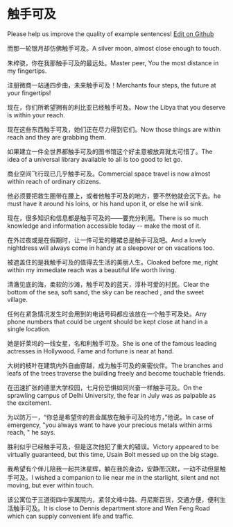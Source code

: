# 触手可及

Please help us improve the quality of example sentences! [Edit on Github](https://github.com/jiyushe/jiyu-example-sentence-source/blob/main/chinese/chushoukeji.md)

<p><span class="chinese">而那一轮银月却仿佛触手可及。</span><span class="english">A silver moon, almost close enough to touch.</span></p>

<p><span class="chinese">朱梓骁，你在我那触手可及的最远处。</span><span class="english">Master peer, You the most distance in my fingertips.</span></p>

<p><span class="chinese">注册微商一站通四步曲，未来触手可及！</span><span class="english">Merchants four steps, the future at your fingertips!</span></p>

<p><span class="chinese">现在，你们所希望拥有的利比亚已经触手可及。</span><span class="english">Now the Libya that you deserve is within your reach.</span></p>

<p><span class="chinese">现在这些东西触手可及，她们正在尽力得到它们。</span><span class="english">Now those things are within reach and they are grabbing them.</span></p>

<p><span class="chinese">如果建立一件全世界都触手可及的图书馆这个好主意被放弃就太可惜了。</span><span class="english">The idea of a universal library available to all is too good to let go.</span></p>

<p><span class="chinese">商业空间飞行现已几乎触手可及。</span><span class="english">Commercial space travel is now almost within reach of ordinary citizens.</span></p>

<p><span class="chinese">他必须要把救生圈带在腰上，或者他触手可及的地方，要不然他就会沉下去。</span><span class="english">he must have it around his loins, or his hand upon it, or else he will sink.</span></p>

<p><span class="chinese">现在，很多知识和信息都是触手可及的——要充分利用。</span><span class="english">There is so much knowledge and information accessible today -- make the most of it.</span></p>

<p><span class="chinese">在外过夜或是在假期时，让一件可爱的睡裙总是触手可及吧。</span><span class="english">And a lovely nightdress will always come in handy at a sleepover or on vacations too.</span></p>

<p><span class="chinese">被遮盖住的是我触手可及的值得去生活的美丽人生。</span><span class="english">Cloaked before me, right within my immediate reach was a beautiful life worth living.</span></p>

<p><span class="chinese">清澈见底的海，柔软的沙滩，触手可及的蓝天，淳朴可爱的村民。</span><span class="english">Clear the bottom of the sea, soft sand, the sky can be reached , and the sweet village.</span></p>

<p><span class="chinese">任何在紧急情况发生时会用到的电话号码都应该放在一个触手可及处。</span><span class="english">Any phone numbers that could be urgent should be kept close at hand in a single location.</span></p>

<p><span class="chinese">她是好莱坞的一线女星，名和利触手可及。</span><span class="english">She is one of the famous leading actresses in Hollywood. Fame and fortune is near at hand.</span></p>

<p><span class="chinese">大树的枝叶在建筑内外自由穿越，成为触手可及的亲密伙伴。</span><span class="english">The branches and leafs of the trees traverse the building freely and become touchable friends.</span></p>

<p><span class="chinese">在迅速扩张的德里大学校园，七月份恐惧如同兴奋一样触手可及。</span><span class="english">On the sprawling campus of Delhi University, the fear in July was as palpable as the excitement.</span></p>

<p><span class="chinese">为以防万一，“你总是希望你的贵金属放在触手可及的地方，”他说。</span><span class="english">In case of emergency, "you always want to have your precious metals within arms reach, " he says.</span></p>

<p><span class="chinese">胜利似乎已经触手可及，但是这次他犯了重大的错误。</span><span class="english">Victory appeared to be virtually guaranteed, but this time, Usain Bolt messed up on the big stage.</span></p>

<p><span class="chinese">我希望有个伴儿陪我一起共沐星辉，躺在我的身边，安静而沉默，一动不动但是触手可及。</span><span class="english">I wished a companion to lie near me in the starlight, silent and not moving, but ever within touch.</span></p>

<p><span class="chinese">该公寓位于三道街四中家属院内，紧邻文峰中路、丹尼斯百货，交通方便，便利生活触手可及。</span><span class="english">It is close to Dennis department store and Wen Feng Road which can supply convenient life and traffic.</span></p>

